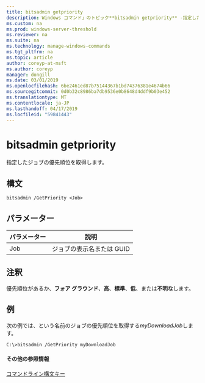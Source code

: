 ```yaml
---
title: bitsadmin getpriority
description: Windows コマンド」のトピック**bitsadmin getpriority** -指定したジョブの優先順位を取得します。
ms.custom: na
ms.prod: windows-server-threshold
ms.reviewer: na
ms.suite: na
ms.technology: manage-windows-commands
ms.tgt_pltfrm: na
ms.topic: article
author: coreyp-at-msft
ms.author: coreyp
manager: dongill
ms.date: 03/01/2019
ms.openlocfilehash: 6be2461ed87b75144367b1bd74376381e4674b66
ms.sourcegitcommit: 0d0b32c8986ba7db9536e0b8648d4ddf9b03e452
ms.translationtype: MT
ms.contentlocale: ja-JP
ms.lasthandoff: 04/17/2019
ms.locfileid: "59841443"
---
```

# <a name="bitsadmin-getpriority"></a>bitsadmin getpriority

指定したジョブの優先順位を取得します。

## <a name="syntax"></a>構文

```
bitsadmin /GetPriority <Job>
```

## <a name="parameters"></a>パラメーター

|パラメーター|説明|
|---------|-----------|
|Job|ジョブの表示名または GUID|

## <a name="remarks"></a>注釈

優先順位があるか、**フォア グラウンド**、**高**、**標準**、**低**、または**不明な**します。

## <a name="BKMK_examples"></a>例

次の例では、という名前のジョブの優先順位を取得する*myDownloadJob*します。
```
C:\>bitsadmin /GetPriority myDownloadJob
```

#### <a name="additional-references"></a>その他の参照情報

[コマンドライン構文キー](command-line-syntax-key.md)
